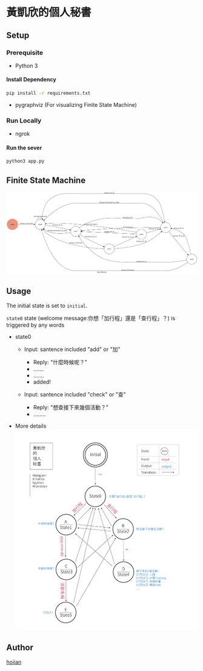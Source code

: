 # 黃凱欣的個人秘書

## Setup

### Prerequisite
* Python 3

#### Install Dependency
```sh
pip install -r requirements.txt
```

* pygraphviz (For visualizing Finite State Machine)

### Run Locally

+ ngrok


#### Run the sever

```sh
python3 app.py
```

## Finite State Machine
![fsm](./show-fsm.png)

## Usage
The initial state is set to `initial`.

`state0` state (welcome message:你想「加行程」還是「查行程」？) is triggered by any words

* state0
	* Input: santence included "add" or "加"
		* Reply: "什麼時候呢？"
		* .......
		* .......
		* added!

	* Input: santence included "check" or "查"
		* Reply: "想查接下來幾個活動？"
		* ........
+ More details
![explanation](./explanation.jpg)

## Author
[hoiian](https://github.com/hoiian)
